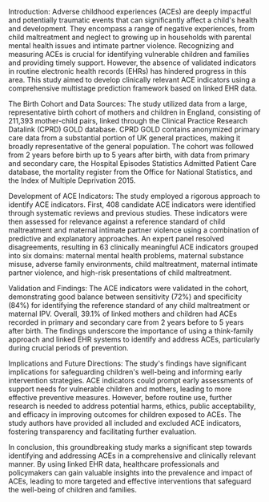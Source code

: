 
Introduction:
Adverse childhood experiences (ACEs) are deeply impactful and potentially traumatic events that can significantly affect a child's health and development. They encompass a range of negative experiences, from child maltreatment and neglect to growing up in households with parental mental health issues and intimate partner violence. Recognizing and measuring ACEs is crucial for identifying vulnerable children and families and providing timely support. However, the absence of validated indicators in routine electronic health records (EHRs) has hindered progress in this area. This study aimed to develop clinically relevant ACE indicators using a comprehensive multistage prediction framework based on linked EHR data.

The Birth Cohort and Data Sources:
The study utilized data from a large, representative birth cohort of mothers and children in England, consisting of 211,393 mother-child pairs, linked through the Clinical Practice Research Datalink (CPRD) GOLD database. CPRD GOLD contains anonymized primary care data from a substantial portion of UK general practices, making it broadly representative of the general population. The cohort was followed from 2 years before birth up to 5 years after birth, with data from primary and secondary care, the Hospital Episodes Statistics Admitted Patient Care database, the mortality register from the Office for National Statistics, and the Index of Multiple Deprivation 2015.

Development of ACE Indicators:
The study employed a rigorous approach to identify ACE indicators. First, 408 candidate ACE indicators were identified through systematic reviews and previous studies. These indicators were then assessed for relevance against a reference standard of child maltreatment and maternal intimate partner violence using a combination of predictive and explanatory approaches. An expert panel resolved disagreements, resulting in 63 clinically meaningful ACE indicators grouped into six domains: maternal mental health problems, maternal substance misuse, adverse family environments, child maltreatment, maternal intimate partner violence, and high-risk presentations of child maltreatment.

Validation and Findings:
The ACE indicators were validated in the cohort, demonstrating good balance between sensitivity (72%) and specificity (84%) for identifying the reference standard of any child maltreatment or maternal IPV. Overall, 39.1% of linked mothers and children had ACEs recorded in primary and secondary care from 2 years before to 5 years after birth. The findings underscore the importance of using a think-family approach and linked EHR systems to identify and address ACEs, particularly during crucial periods of prevention.

Implications and Future Directions:
The study's findings have significant implications for safeguarding children's well-being and informing early intervention strategies. ACE indicators could prompt early assessments of support needs for vulnerable children and mothers, leading to more effective preventive measures. However, before routine use, further research is needed to address potential harms, ethics, public acceptability, and efficacy in improving outcomes for children exposed to ACEs. The study authors have provided all included and excluded ACE indicators, fostering transparency and facilitating further evaluation.

In conclusion, this groundbreaking study marks a significant step towards identifying and addressing ACEs in a comprehensive and clinically relevant manner. By using linked EHR data, healthcare professionals and policymakers can gain valuable insights into the prevalence and impact of ACEs, leading to more targeted and effective interventions that safeguard the well-being of children and families.
